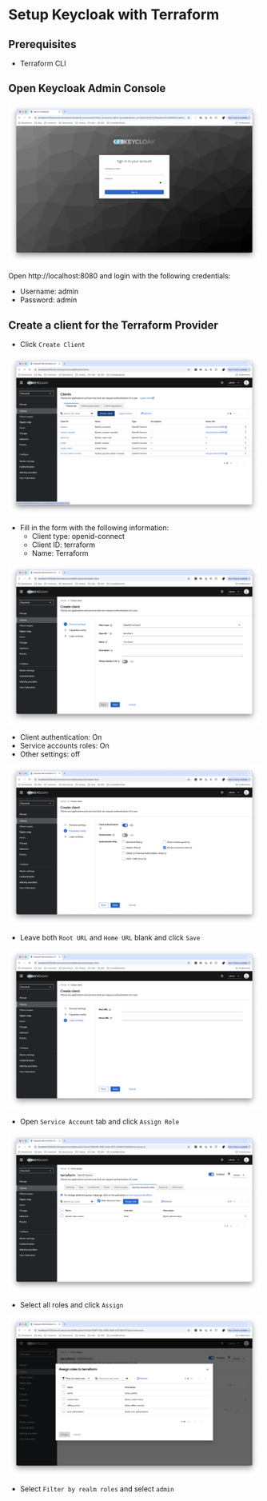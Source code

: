 # Setup Keycloak with Terraform

## Prerequisites

- Terraform CLI

## Open Keycloak Admin Console

![alt text](image.png)

Open http://localhost:8080 and login with the following credentials:

- Username: admin
- Password: admin

## Create a client for the Terraform Provider

- Click `Create Client`

![alt text](image-1.png)

- Fill in the form with the following information:
  - Client type: openid-connect
  - Client ID: terraform
  - Name: Terraform

![alt text](image-2.png)

- Client authentication: On
- Service accounts roles: On
- Other settings: off

![alt text](image-3.png)

- Leave both `Root URL` and `Home URL` blank and click `Save`

![alt text](image-4.png)

- Open `Service Account` tab and click `Assign Role`

![alt text](image-5.png)

- Select all roles and click `Assign`

![alt text](image-6.png)

- Select `Filter by realm roles` and select `admin`